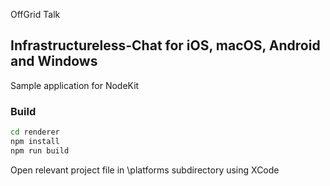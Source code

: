 OffGrid Talk

## Infrastructureless-Chat for iOS, macOS, Android and Windows
Sample application for NodeKit

### Build

``` bash
cd renderer
npm install
npm run build
```

Open relevant project file in \platforms subdirectory using XCode